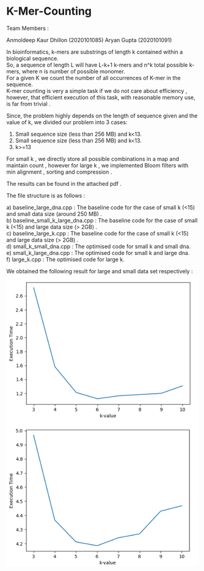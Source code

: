# K-Mer-Counting

Team Members :

Anmoldeep Kaur Dhillon (2020101085)
Aryan Gupta (2020101091)

In bioinformatics, k-mers are substrings of length k contained within a biological sequence. <br />
So, a sequence of length L will have L-k+1  k-mers and n^k total possible k-mers, where n is number of possible monomer.   <br />
For a given K we count the number of all occurrences of K-mer in the sequence. <br />
K-mer counting is very a simple task if we do not care about efficiency , however,  that efficient execution of this task, with reasonable memory use, is far from trivial . 

Since, the problem highly depends on the length of sequence given and the value of k, we divided our problem into 3 cases: <br />
1. Small sequence size (less than 256 MB) and k<13.
2. Small sequence size (less than 256 MB) and k<13.
3. k>=13

For small k , we directly store all possible combinations in a map and maintain count , however for large k , we implemented Bloom filters with min alignment , sorting and compression . 

The results can be found in the attached pdf .

The file structure is as follows :

a) baseline_large_dna.cpp : The baseline code for the case of small k (<15) and small data size (around 250 MB) .<br />
b) baseline_small_k_large_dna.cpp : The baseline code for the case of small k (<15) and large data size (> 2GB) .<br />
c) baseline_large_k.cpp : The baseline code for the case of small k (<15) and large data size (> 2GB) .<br />
d) small_k_small_dna.cpp : The optimised code for small k and small dna.<br />
e) small_k_large_dna.cpp : The optimised code for small k and large dna.<br />
f) large_k.cpp : The optimised code for large k.<br />
 
We obtained the following result for large and small data set respectively :
<img src="small_k.png" alt="Alt text" title="Optional title">
<img src="large_k.png" alt="Alt text" title="Optional title">
